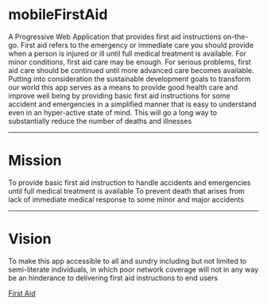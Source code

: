 # mobileFirstAid
A Progressive Web Application that provides first aid instructions on-the-go.
First aid refers to the emergency or immediate care you 
should provide when a person is injured or ill until 
full medical treatment is available. For minor conditions, 
first aid care may be enough. For serious problems, first 
aid care should be continued until more advanced care 
becomes available. Putting into consideration the sustainable 
development goals to transform our world this app serves as a means 
to provide good health care and improve well being by providing 
basic first aid instructions for some accident and emergencies 
in a simplified manner that is easy to understand even in an 
hyper-active state of mind. This will go a long way to 
substantially reduce the number of deaths and illnesses

<hr> 

# Mission
To provide basic first aid instruction to handle 
accidents and emergencies until full medical treatment is 
available
To prevent death that arises from lack of immediate medical response to some minor and major accidents

<hr> 

# Vision
To make this app accessible to all and sundry 
including but not limited to semi-literate individuals, 
in which poor network coverage will not in any way be an 
hinderance to delivering first aid instructions to end users

[First Aid](https://iammastercraft.github.io/mobileFirstAid/html_pages/)

